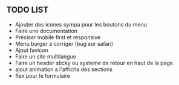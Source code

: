 ## TODO LIST


- Ajouter des icones sympa pour les boutons du menu
- Faire une documentation
- Préciser mobile first et responsive
- Menu burger a corriger (bug sur safari)
- Ajout favicon
- Faire un site multilangue
- Faire un header sticky ou systeme de retour en haut de la page
- ajout animation a l'afficha des sections
- flex pour le formulaire
